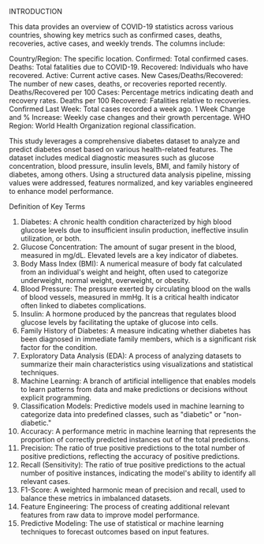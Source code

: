 INTRODUCTION 


This data provides an overview of COVID-19 statistics across various countries, showing key metrics such as confirmed cases, deaths, recoveries, active cases, and weekly trends. The columns include:

Country/Region: The specific location.
Confirmed: Total confirmed cases.
Deaths: Total fatalities due to COVID-19.
Recovered: Individuals who have recovered.
Active: Current active cases.
New Cases/Deaths/Recovered: The number of new cases, deaths, or recoveries reported recently.
Deaths/Recovered per 100 Cases: Percentage metrics indicating death and recovery rates.
Deaths per 100 Recovered: Fatalities relative to recoveries.
Confirmed Last Week: Total cases recorded a week ago.
1 Week Change and % Increase: Weekly case changes and their growth percentage.
WHO Region: World Health Organization regional classification.

This study leverages a comprehensive diabetes dataset to analyze and predict diabetes onset based on various health-related features. The dataset includes medical diagnostic measures such as glucose concentration, blood pressure, insulin levels, BMI, and family history of diabetes, among others. Using a structured data analysis pipeline, missing values were addressed, features normalized, and key variables engineered to enhance model performance.

Definition of Key Terms
1.	Diabetes: A chronic health condition characterized by high blood glucose levels due to insufficient insulin production, ineffective insulin utilization, or both.
2.	Glucose Concentration: The amount of sugar present in the blood, measured in mg/dL. Elevated levels are a key indicator of diabetes.
3.	Body Mass Index (BMI): A numerical measure of body fat calculated from an individual's weight and height, often used to categorize underweight, normal weight, overweight, or obesity.
4.	Blood Pressure: The pressure exerted by circulating blood on the walls of blood vessels, measured in mmHg. It is a critical health indicator often linked to diabetes complications.
5.	Insulin: A hormone produced by the pancreas that regulates blood glucose levels by facilitating the uptake of glucose into cells.
6.	Family History of Diabetes: A measure indicating whether diabetes has been diagnosed in immediate family members, which is a significant risk factor for the condition.
7.	Exploratory Data Analysis (EDA): A process of analyzing datasets to summarize their main characteristics using visualizations and statistical techniques.
8.	Machine Learning: A branch of artificial intelligence that enables models to learn patterns from data and make predictions or decisions without explicit programming.
9.	Classification Models: Predictive models used in machine learning to categorize data into predefined classes, such as "diabetic" or "non-diabetic."
10.	Accuracy: A performance metric in machine learning that represents the proportion of correctly predicted instances out of the total predictions.
11.	Precision: The ratio of true positive predictions to the total number of positive predictions, reflecting the accuracy of positive predictions.
12.	Recall (Sensitivity): The ratio of true positive predictions to the actual number of positive instances, indicating the model's ability to identify all relevant cases.
13.	F1-Score: A weighted harmonic mean of precision and recall, used to balance these metrics in imbalanced datasets.
14.	Feature Engineering: The process of creating additional relevant features from raw data to improve model performance.
15.	Predictive Modeling: The use of statistical or machine learning techniques to forecast outcomes based on input features.
